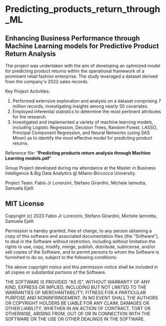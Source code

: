 # Predicting_products_return_through_ML
## Enhancing Business Performance through Machine Learning models for Predictive Product Return Analysis

The project was undertaken with the aim of developing an optimized model for predicting product returns within the operational framework of a prominent retail fashion enterprise. The study leveraged a dataset derived from the company's 2022 sales records.

Key Project Activities:
1) Performed extensive exploration and analysis on a dataset comprising 7 million records, investigating insights among nearly 50 covariates.
2) Employed inferential statistics to determine the most pertinent attributes for the research.
3) Investigated and implemented a variety of machine learning models, including Logistic Regression, Decision Trees, Random Forest, LASSO, Principal Component Regression, and Neural Networks (using SAS Miner) as to identify the most effective model for predicting product returns.

Reference file: "**Predicting products return analysis through Machine Learning models.pdf**"

Group Project developed during my attendance at the Master in Business Intelligence & Big Data Analytics @ Milano-Biccocca University.

Project Team: Fabio Jr Lorenzini, Stefano Girardini, Michele Iannotta, Samuela Ejelli


## MIT License
Copyright (c) 2023 Fabio Jr Lorenzini, Stefano Girardini, Michele Iannotta, Samuela Ejelli

Permission is hereby granted, free of charge, to any person obtaining a copy
of this software and associated documentation files (the "Software"), to deal
in the Software without restriction, including without limitation the rights
to use, copy, modify, merge, publish, distribute, sublicense, and/or sell
copies of the Software, and to permit persons to whom the Software is
furnished to do so, subject to the following conditions:

The above copyright notice and this permission notice shall be included in all
copies or substantial portions of the Software.

THE SOFTWARE IS PROVIDED "AS IS", WITHOUT WARRANTY OF ANY KIND, EXPRESS OR
IMPLIED, INCLUDING BUT NOT LIMITED TO THE WARRANTIES OF MERCHANTABILITY,
FITNESS FOR A PARTICULAR PURPOSE AND NONINFRINGEMENT. IN NO EVENT SHALL THE
AUTHORS OR COPYRIGHT HOLDERS BE LIABLE FOR ANY CLAIM, DAMAGES OR OTHER
LIABILITY, WHETHER IN AN ACTION OF CONTRACT, TORT OR OTHERWISE, ARISING FROM,
OUT OF OR IN CONNECTION WITH THE SOFTWARE OR THE USE OR OTHER DEALINGS IN THE
SOFTWARE.

